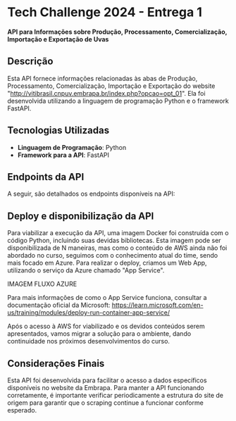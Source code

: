 # Tech Challenge 2024 - Entrega 1

**API para Informações sobre Produção, Processamento, Comercialização, Importação e Exportação de Uvas**

## Descrição

Esta API fornece informações relacionadas às abas de Produção, Processamento, Comercialização, Importação e Exportação do website "http://vitibrasil.cnpuv.embrapa.br/index.php?opcao=opt_01". Ela foi desenvolvida utilizando a linguagem de programação Python e o framework FastAPI.

## Tecnologias Utilizadas

-   **Linguagem de Programação**: Python
-   **Framework para a API**: FastAPI

## Endpoints da API

A seguir, são detalhados os endpoints disponíveis na API:



## Deploy e disponibilização da API

Para viabilizar a execução da API, uma imagem Docker foi construída com o código Python, incluindo suas devidas bibliotecas. Esta imagem pode ser disponibilizada de N maneiras, mas como o conteúdo de AWS ainda não foi abordado no curso, seguimos com o conhecimento atual do time, sendo mais focado em Azure. Para realizar o deploy, criamos um Web App, utilizando o serviço da Azure chamado "App Service". 

IMAGEM FLUXO AZURE

Para mais informações de como o App Service funciona, consultar a documentação oficial da Microsoft:
https://learn.microsoft.com/en-us/training/modules/deploy-run-container-app-service/

Após o acesso à AWS for viabilizado e os devidos conteúdos serem apresentados, vamos migrar a solução para o ambiente, dando continuidade nos próximos desenvolvimentos do curso. 

## Considerações Finais

Esta API foi desenvolvida para facilitar o acesso a dados específicos disponíveis no website da Embrapa. Para manter a API funcionando corretamente, é importante verificar periodicamente a estrutura do site de origem para garantir que o scraping continue a funcionar conforme esperado.
